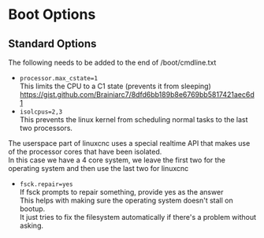 # Boot Options

## Standard Options

The following needs to be added to the end of /boot/cmdline.txt

  * `processor.max_cstate=1`  
    This limits the CPU to a C1 state (prevents it from sleeping)  
    https://gist.github.com/Brainiarc7/8dfd6bb189b8e6769bb5817421aec6d1
  * `isolcpus=2,3`  
    This prevents the linux kernel from scheduling normal tasks to the last two processors. 

The userspace part of linuxcnc uses a special realtime API that makes use of the processor cores that have been isolated.  
In this case we have a 4 core system, we leave the first two for the operating system and then use the last two for linuxcnc

  * `fsck.repair=yes`  
    If fsck prompts to repair something, provide yes as the answer  
    This helps with making sure the operating system doesn't stall on bootup.  
    It just tries to fix the filesystem automatically if there's a problem without asking.
